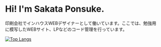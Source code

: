 # Hi! I'm Sakata Ponsuke.
印刷会社でインハウスWEBデザイナーとして働いています。ここでは、勉強用に模写したWEBサイト、LPなどのコード管理を行っています。

[![Top Langs](https://github-readme-stats.vercel.app/api/top-langs/?username={username}
)](https://github.com/anuraghazra/github-readme-stats)

